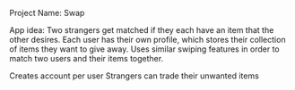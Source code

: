 Project Name: Swap

App idea: 
Two strangers get matched if they each have an item that the
other desires. Each user has their own profile, which stores 
their collection of items they want to give away.
Uses similar swiping features in order to match two users and their items together.


Creates account per user
Strangers can trade their unwanted items










